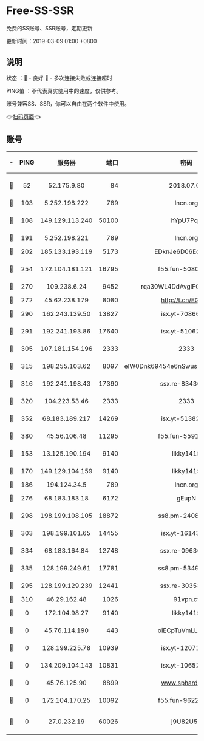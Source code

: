 # Free-SS-SSR

免费的SS账号、SSR账号，定期更新

更新时间：2019-03-09 01:00 +0800

## 说明

状态     ：🙂 - 良好 🙁 - 多次连接失败或连接超时

PING值   ：不代表真实使用中的速度，仅供参考。

账号兼容SS、SSR，你可以自由在两个软件中使用。

👉[扫码页面](https://liesauer.github.io/Free-SS-SSR/)👈

## 账号

|-|PING|服务器|端口|密码|加密方式|区域|
|:----:|:----:|:-----:|-----:|:----:|:----:|:----:|
|🙂|52|52.175.9.80|84|2018.07.07|chacha20-ietf-poly1305|HK|
|🙂|103|5.252.198.222|789|lncn.org|rc4|JP|
|🙂|108|149.129.113.240|50100|hYpU7PqP|chacha20-ietf-poly1305|CN|
|🙂|191|5.252.198.221|789|lncn.org|rc4|JP|
|🙂|202|185.133.193.119|5173|EDknJe6D06EoWDaw|aes-256-cfb|US|
|🙂|254|172.104.181.121|16795|f55.fun-50803874|aes-256-cfb|SG|
|🙂|270|109.238.6.24|9452|rqa30WL4DdAvgIFG6Fs3znzTa|aes-256-cfb|FR|
|🙂|272|45.62.238.179|8080|http://t.cn/EGJIyrl|rc4-md5|CA|
|🙂|290|162.243.139.50|13827|isx.yt-70866658|aes-256-cfb|US|
|🙂|291|192.241.193.86|17640|isx.yt-51062098|aes-256-cfb|US|
|🙂|305|107.181.154.196|2333|2333|aes-256-cfb|US|
|🙂|315|198.255.103.62|8097|eIW0Dnk69454e6nSwuspv9DmS201tQ0D|aes-256-cfb|US|
|🙂|316|192.241.198.43|17390|ssx.re-83430216|aes-256-cfb|US|
|🙂|320|104.223.53.46|2333|2333|aes-256-cfb|US|
|🙂|352|68.183.189.217|14269|isx.yt-51382941|aes-256-cfb|SG|
|🙂|380|45.56.106.48|11295|f55.fun-55916918|aes-256-cfb|US|
|🙂|153|13.125.190.194|9140|likky1415|aes-256-cfb|KR|
|🙂|170|149.129.104.159|9140|likky1415|aes-256-cfb|CN|
|🙂|186|194.124.34.5|789|lncn.org|rc4|JP|
|🙂|276|68.183.183.18|6172|gEupN|aes-256-cfb|SG|
|🙂|298|198.199.108.105|18872|ss8.pm-24089859|aes-256-cfb|US|
|🙂|303|198.199.101.65|14455|isx.yt-16143744|aes-256-cfb|US|
|🙂|334|68.183.164.84|12748|ssx.re-09636957|aes-256-cfb|US|
|🙂|335|128.199.249.61|17781|ss8.pm-53490777|aes-256-cfb|SG|
|🙁|295|128.199.129.239|12441|ssx.re-30353118|aes-256-cfb|SG|
|🙁|310|46.29.162.48|1026|91vpn.cf|rc4-md5|RU|
|🙁|0|172.104.98.27|9140|likky1415|aes-256-cfb|JP|
|🙁|0|45.76.114.190|443|oiECpTuVmLLxk4Ts|aes-256-cfb|AU|
|🙁|0|128.199.225.78|10939|isx.yt-12071162|aes-256-cfb|SG|
|🙁|0|134.209.104.143|10831|isx.yt-10652136|aes-256-cfb|SG|
|🙁|0|45.76.125.90|8899|www.sphard.com|aes-256-cfb|AU|
|🙁|0|172.104.170.25|10092|f55.fun-96225402|aes-256-cfb|SG|
|🙁|0|27.0.232.19|60026|j9U82U53|xchacha20-ietf-poly1305|HK|

